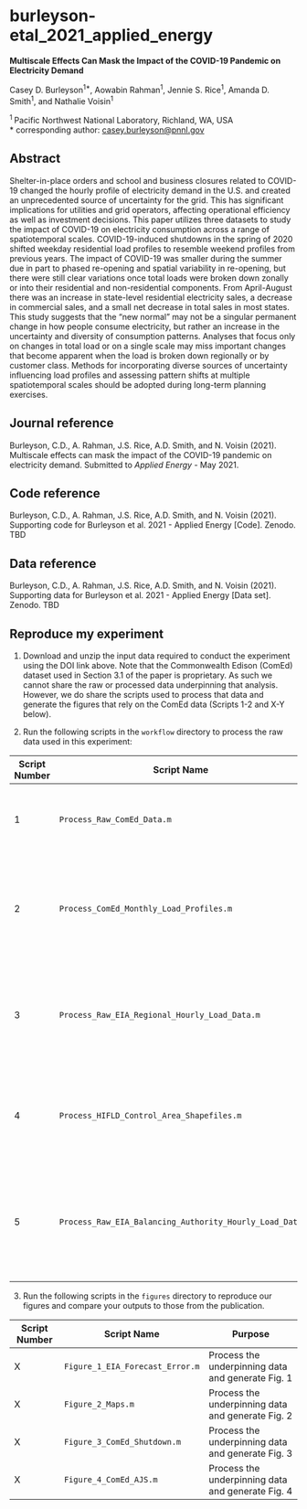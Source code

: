 # burleyson-etal_2021_applied_energy

**Multiscale Effects Can Mask the Impact of the COVID-19 Pandemic on Electricity Demand**

Casey D. Burleyson<sup>1\*</sup>, Aowabin Rahman<sup>1</sup>, Jennie S. Rice<sup>1</sup>, Amanda D. Smith<sup>1</sup>, and Nathalie Voisin<sup>1</sup>  

<sup>1 </sup> Pacific Northwest National Laboratory, Richland, WA, USA  
\* corresponding author: casey.burleyson@pnnl.gov

## Abstract
Shelter-in-place orders and school and business closures related to COVID-19 changed the hourly profile of electricity demand in the U.S. and created an unprecedented source of uncertainty for the grid. This has significant implications for utilities and grid operators, affecting operational efficiency as well as investment decisions. This paper utilizes three datasets to study the impact of COVID-19 on electricity consumption across a range of spatiotemporal scales. COVID-19-induced shutdowns in the spring of 2020 shifted weekday residential load profiles to resemble weekend profiles from previous years. The impact of COVID-19 was smaller during the summer due in part to phased re-opening and spatial variability in re-opening, but there were still clear variations once total loads were broken down zonally or into their residential and non-residential components. From April-August there was an increase in state-level residential electricity sales, a decrease in commercial sales, and a small net decrease in total sales in most states. This study suggests that the “new normal” may not be a singular permanent change in how people consume electricity, but rather an increase in the uncertainty and diversity of consumption patterns. Analyses that focus only on changes in total load or on a single scale may miss important changes that become apparent when the load is broken down regionally or by customer class. Methods for incorporating diverse sources of uncertainty influencing load profiles and assessing pattern shifts at multiple spatiotemporal scales should be adopted during long-term planning exercises.

## Journal reference
Burleyson, C.D., A. Rahman, J.S. Rice, A.D. Smith, and N. Voisin (2021). Multiscale effects can mask the impact of the COVID-19 pandemic on electricity demand. Submitted to *Applied Energy* - May 2021.

## Code reference
Burleyson, C.D., A. Rahman, J.S. Rice, A.D. Smith, and N. Voisin (2021). Supporting code for Burleyson et al. 2021 - Applied Energy [Code]. Zenodo. TBD

## Data reference
Burleyson, C.D., A. Rahman, J.S. Rice, A.D. Smith, and N. Voisin (2021). Supporting data for Burleyson et al. 2021 - Applied Energy [Data set]. Zenodo. TBD

## Reproduce my experiment
1. Download and unzip the input data required to conduct the experiment using the DOI link above. Note that the Commonwealth Edison (ComEd) dataset used in Section 3.1 of the paper is proprietary. As such we cannot share the raw or processed data underpinning that analysis. However, we do share the scripts used to process that data and generate the figures that rely on the ComEd data (Scripts 1-2 and X-Y below).

2. Run the following scripts in the `workflow` directory to process the raw data used in this experiment:

| Script Number | Script Name | Purpose |
| --- | --- | --- |
| 1 | `Process_Raw_ComEd_Data.m` | Process the raw ComEd data into Matlab files |
| 2 | `Process_ComEd_Monthly_Load_Profiles.m` | Process monthly average weekday and weekend ComEd load profiles |
| 3 | `Process_Raw_EIA_Regional_Hourly_Load_Data.m` | Process the raw EIA regional hourly load data into Matlab files |
| 4 | `Process_HIFLD_Control_Area_Shapefiles.m` | Process the shapefiles for HIFLD control areas into Matlab files |
| 5 | `Process_Raw_EIA_Balancing_Authority_Hourly_Load_Data` | Process the raw EIA balancing authority hourly load data into Matlab files |

3. Run the following scripts in the `figures` directory to reproduce our figures and compare your outputs to those from the publication.

| Script Number | Script Name | Purpose |
| --- | --- | --- |
| X | `Figure_1_EIA_Forecast_Error.m` | Process the underpinning data and generate Fig. 1 |
| X | `Figure_2_Maps.m` | Process the underpinning data and generate Fig. 2  |
| X | `Figure_3_ComEd_Shutdown.m` | Process the underpinning data and generate Fig. 3 |
| X | `Figure_4_ComEd_AJS.m` | Process the underpinning data and generate Fig. 4 |
